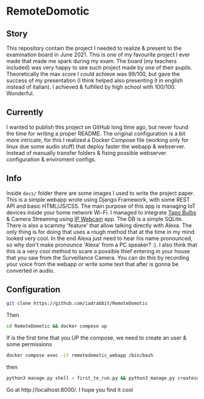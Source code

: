 # RemoteDomotic

## Story
This repository contain the project I needed to realize & present to the examination board in June 2021. This is one of my favourite project I ever made that made me spark during my exam. The board (my teachers included) was very happy to see such project made by one of their pupils. Theoretically the max score I could achieve was 99/100, but gave the success of my presentation (I think helped also presenting it in english instead of italian). I achieved & fulfilled by high school with 100/100. Wonderful.

## Currently
I wanted to publish this project on GitHub long time ago, but never found the time for writing a proper README.
The original configuration is a bit more intricate, for this I realized a Docker Compose file (working only for linux due some audio stuff) that deploy faster the webapp & webserver. Instead of manually transfer folders & fixing possible webserver configuration & enviroment configs.

## Info
Inside `docs/` folder there are some images I used to write the project paper.
This is a simple webapp wrote using Django Framework, with some REST API and basic HTML/JS/CSS.
The main purpose of this app is managing IoT devices inside your home network Wi-Fi. I managed to integrate [Tapo Bulbs](https://www.amazon.it/TP-Link-Intelligente-Multicolore-Tapo-L530E/dp/B08GDC99PX/ref=sr_1_1?qid=1693932179&refinements=p_89%3ATP-Link&s=lighting&sr=1-1) & Camera Streaming using [IP Webcam](https://play.google.com/store/apps/details?id=com.pas.webcam&hl=it&gl=US) app.
The DB is a simple SQLite. There is also a scammy 'feature' that allow talking directly with Alexa. The only thing is for doing that uses a rough method that at the time in my mind looked very cool. In the end Alexa just need to hear his name pronounced, so why don't make pronounce 'Alexa' from a PC speaker? :). I also think that this is a very cool method to scare a possible thief entering in your house that you saw from the Surveillance Camera. You can do this by recording your voice from the webapp or write some text that after is gonna be converted in audio.

## Configuration
```bash
git clone https://github.com/iadrabbit/RemoteDomotic
```

Then

```bash
cd RemoteDomotic && docker compose up
```

If is the first time that you UP the compose, we need to create an user & some permissions

```bash
docker compose exec -it remotedomotic_webapp /bin/bash
```

then

```bash
python3 manage.py shell < first_to_run.py && python3 manage.py createsuperuser
```

Go at http://localhost:8000/. I hope you find it cool